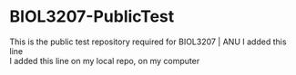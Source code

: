 # BIOL3207-PublicTest
This is the public test repository required for BIOL3207 | ANU 
I	added	this	line	
I	added	this line on my local repo,	on my computer